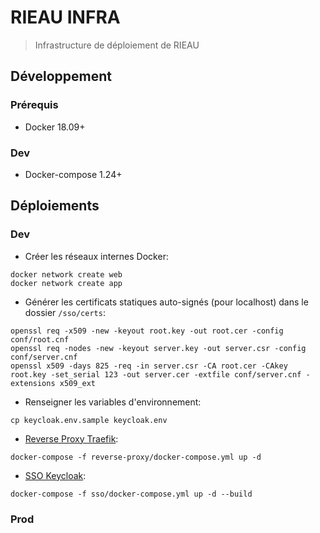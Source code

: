 # RIEAU INFRA

> Infrastructure de déploiement de RIEAU

## Développement

### Prérequis

* Docker 18.09+

### Dev

* Docker-compose 1.24+

## Déploiements

### Dev

* Créer les réseaux internes Docker:

```
docker network create web
docker network create app
```

* Générer les certificats statiques auto-signés (pour localhost) dans le dossier `/sso/certs`:

```
openssl req -x509 -new -keyout root.key -out root.cer -config conf/root.cnf
openssl req -nodes -new -keyout server.key -out server.csr -config conf/server.cnf
openssl x509 -days 825 -req -in server.csr -CA root.cer -CAkey root.key -set_serial 123 -out server.cer -extfile conf/server.cnf -extensions x509_ext
```

* Renseigner les variables d'environnement:

```
cp keycloak.env.sample keycloak.env
```

* [Reverse Proxy Traefik](https://www.traefik.io/):

```
docker-compose -f reverse-proxy/docker-compose.yml up -d
```

* [SSO Keycloak](https://www.keycloak.org/):

```
docker-compose -f sso/docker-compose.yml up -d --build
```

### Prod
